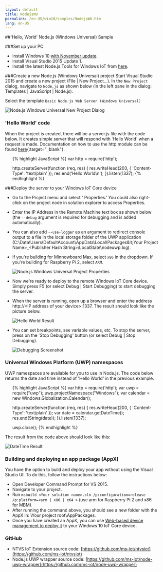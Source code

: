```yaml
---
layout: default
title: NodejsWU
permalink: /en-US/win10/samples/NodejsWU.htm
lang: en-US
---
```


##'Hello, World' Node.js (Windows Universal) Sample


###Set up your PC
* Install Windows 10 [with November update](http://windows.microsoft.com/en-us/windows-10/windows-update-faq).
* Install Visual Studio 2015 Update 1.
* Install the latest Node.js Tools for Windows IoT from [here](https://github.com/ms-iot/ntvsiot/releases).


###Create a new Node.js (Windows Universal) project
Start Visual Studio 2015 and create a new project (File \| New Project...). In the `New Project` dialog, navigate to `Node.js` as shown below (in the left pane in the dialog: Templates \| JavaScript \| Node.js).

Select the template `Basic Node.js Web Server (Windows Universal)`

![Node.js Windows Universal New Project Dialog]({{site.baseurl}}/images/Nodejs/nodejswu-newprojectdialog.png)


### 'Hello World' code
When the project is created, there will be a server.js file with the code below. It creates simple server that will respond with 'Hello World' when a request is made. Documentation on how to use the http module can be found [here](https://nodejs.org/api/http.html){:target="_blank"}.
<UL>
{% highlight JavaScript %}
var http = require('http');

http.createServer(function (req, res) {
    res.writeHead(200, { 'Content-Type': 'text/plain' });
    res.end('Hello World\n');
}).listen(1337);
{% endhighlight %}
</UL>


###Deploy the server to your Windows IoT Core device
* Go to the Project menu and select '<Your project name> Properties.' You could also right-click on the project node in solution explorer to access Properties.
* Enter the IP Address in the Remote Machine text box as shown below (the `--debug` argument is required for debugging and is added automatically).
* You can also add `--use-logger` as an argument to redirect console output to a file in the local storage folder of the UWP application
  (C:\Data\Users\DefaultAccount\AppData\Local\Packages\&lt;Your Project Name&gt;_&lt;Publisher Hash String&gt;\LocalState\nodeuwp.log).
* If you're building for Minnowboard Max, select `x86` in the dropdown.  If you're building for Raspberry Pi 2, select `ARM`.

    ![Node.js Windows Universal Project Properties]({{site.baseurl}}/images/Nodejs/nodejswu-properties.png)

* Now we're ready to deploy to the remote Windows IoT Core device. Simply press F5 (or select Debug \| Start Debugging) to start debugging the server.

* When the server is running, open up a browser and enter the address http://&lt;IP address of your device&gt;:1337. The result should look like the picture below.

    ![Hello World Result]({{site.baseurl}}/images/Nodejs/helloworld-ie.PNG)

* You can set breakpoints, see variable values, etc. To stop the server, press on the 'Stop Debugging' button (or select Debug \| Stop Debugging).

    ![Debugging Screenshot]({{site.baseurl}}/images/Nodejs/debugging-vs.PNG)


### Universal Windows Platform (UWP) namespaces
UWP namespaces are available for you to use in Node.js. The code below returns the date and time instead of 'Hello World' in the previous example.
<UL>
{% highlight JavaScript %}
var http = require('http');
var uwp = require("uwp");
uwp.projectNamespace("Windows");
var calendar = new Windows.Globalization.Calendar();

http.createServer(function (req, res) {
    res.writeHead(200, { 'Content-Type': 'text/plain' });
    var date = calendar.getDateTime();
    res.end(String(date));
}).listen(1337);

uwp.close();
{% endhighlight %}
</UL>

The result from the code above should look like this:

![DateTime Result]({{site.baseurl}}/images/Nodejs/datetime-ie.PNG)


### Building and deploying an app package (AppX)
You have the option to build and deploy your app without using the Visual Studio UI. To do this, follow the instructions below:

* Open Developer Command Prompt for VS 2015.
* Navigate to your project.
* Run `msbuild <Your solution name>.sln /p:configuration=release /p:platform=<arm | x86 | x64 >` (use arm for Raspberry Pi 2 and x86 for MBM).
* After running the command above, you should see a new folder with the AppX in: \Your project root\AppPackages.
* Once you have created an AppX, you can use [Web-based device management to deploy it]({{site.baseurl}}/{{page.lang}}/win10/tools/Webb.htm#apps) to your Windows 10 IoT Core device.


### GitHub
* NTVS IoT Extension source code: [https://github.com/ms-iot/ntvsiot](https://github.com/ms-iot/ntvsiot)
* Node.js UWP wrapper source code: [https://github.com/ms-iot/node-uwp-wrapper](https://github.com/ms-iot/node-uwp-wrapper)
